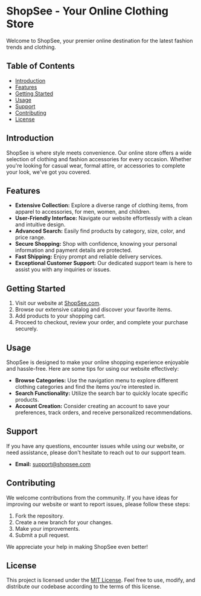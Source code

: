 
# ShopSee - Your Online Clothing Store

Welcome to ShopSee, your premier online destination for the latest fashion trends and clothing.

## Table of Contents

- [Introduction](#introduction)
- [Features](#features)
- [Getting Started](#getting-started)
- [Usage](#usage)
- [Support](#support)
- [Contributing](#contributing)
- [License](#license)

## Introduction

ShopSee is where style meets convenience. Our online store offers a wide selection of clothing and fashion accessories for every occasion. Whether you're looking for casual wear, formal attire, or accessories to complete your look, we've got you covered.

## Features

- **Extensive Collection:** Explore a diverse range of clothing items, from apparel to accessories, for men, women, and children.
- **User-Friendly Interface:** Navigate our website effortlessly with a clean and intuitive design.
- **Advanced Search:** Easily find products by category, size, color, and price range.
- **Secure Shopping:** Shop with confidence, knowing your personal information and payment details are protected.
- **Fast Shipping:** Enjoy prompt and reliable delivery services.
- **Exceptional Customer Support:** Our dedicated support team is here to assist you with any inquiries or issues.

## Getting Started

1. Visit our website at [ShopSee.com](https://vineethshopsee.netlify.app/).
2. Browse our extensive catalog and discover your favorite items.
3. Add products to your shopping cart.
4. Proceed to checkout, review your order, and complete your purchase securely.

## Usage

ShopSee is designed to make your online shopping experience enjoyable and hassle-free. Here are some tips for using our website effectively:

- **Browse Categories:** Use the navigation menu to explore different clothing categories and find the items you're interested in.
- **Search Functionality:** Utilize the search bar to quickly locate specific products.
- **Account Creation:** Consider creating an account to save your preferences, track orders, and receive personalized recommendations.

## Support

If you have any questions, encounter issues while using our website, or need assistance, please don't hesitate to reach out to our support team.

- **Email:** [support@shopsee.com](mailto:vineethworkspace2024@gmail.com)

## Contributing

We welcome contributions from the community. If you have ideas for improving our website or want to report issues, please follow these steps:

1. Fork the repository.
2. Create a new branch for your changes.
3. Make your improvements.
4. Submit a pull request.

We appreciate your help in making ShopSee even better!

## License

This project is licensed under the [MIT License](LICENSE). Feel free to use, modify, and distribute our codebase according to the terms of this license.
